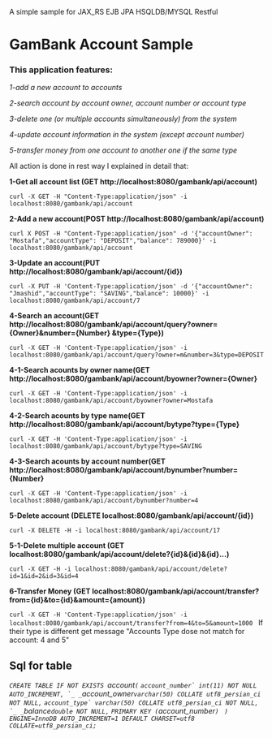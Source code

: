 

A simple sample for JAX_RS EJB JPA HSQLDB/MYSQL Restful 

# GamBank Account Sample


### This application features:

_1-add a new account to accounts_

_2-search account by account owner, account number or account type_

_3-delete one (or multiple accounts simultaneously) from the system_

_4-update account information in the system (except account number)_

_5-transfer money from one account to another one if the same type_



All action is done in rest way I explained in detail that:

**1-Get all account list (GET http://localhost:8080/gambank/api/account)**

`curl -X GET -H "Content-Type:application/json" -i localhost:8080/gambank/api/account `

**2-Add a new account(POST http://localhost:8080/gambank/api/account)**

`curl X POST -H "Content-Type:application/json" -d '{"accountOwner": "Mostafa","accountType": "DEPOSIT","balance": 789000}' -i localhost:8080/gambank/api/account `

**3-Update an account(PUT http://localhost:8080/gambank/api/account/{id})**

`curl -X PUT -H 'Content-Type:application/json' -d '{"accountOwner": "Jmashid","accountType": "SAVING","balance": 10000}' -i localhost:8080/gambank/api/account/7 `

**4-Search an account(GET http://localhost:8080/gambank/api/account/query?owner={Owner}&number={Number} &type={Type})**

`curl -X GET -H 'Content-Type:application/json' -i localhost:8080/gambank/api/account/query?owner=m&number=3&type=DEPOSIT`

**4-1-Search acounts by owner name(GET http://localhost:8080/gambank/api/account/byowner?owner={Owner}**

`curl -X GET -H 'Content-Type:application/json' -i localhost:8080/gambank/api/account/byowner?owner=Mostafa`

**4-2-Search acounts by type name(GET http://localhost:8080/gambank/api/account/bytype?type={Type}**

`curl -X GET -H 'Content-Type:application/json' -i localhost:8080/gambank/api/account/bytype?type=SAVING`

**4-3-Search acounts by account number(GET http://localhost:8080/gambank/api/account/bynumber?number={Number}**

`curl -X GET -H 'Content-Type:application/json' -i localhost:8080/gambank/api/account/bynumber?number=4 `

**5-Delete account (DELETE localhost:8080/gambank/api/account/{id})**

`curl -X DELETE -H -i localhost:8080/gambank/api/account/17`

**5-1-Delete multiple account (GET localhost:8080/gambank/api/account/delete?{id}&{id}&{id}...)**

`curl -X GET -H -i localhost:8080/gambank/api/account/delete?id=1&id=2&id=3&id=4`

**6-Transfer Money (GET localhost:8080/gambank/api/account/transfer?from={id}&to={id}&amount={amount})**

`curl -X GET -H 'Content-Type:application/json' -i localhost:8080/gambank/api/account/transfer?from=4&to=5&amount=1000 `
If their type is different get message "Accounts Type dose not match for account: 4 and 5" 

## Sql for table

_`CREATE TABLE IF NOT EXISTS `account` ( `_
_``account_number` int(11) NOT NULL AUTO_INCREMENT, `_
_``account_owner` varchar(50) COLLATE utf8_persian_ci NOT NULL, `_
_``account_type` varchar(50) COLLATE utf8_persian_ci NOT NULL, `_
_``balance` double NOT NULL, `_
_`PRIMARY KEY (`account_number`) `_
_`) ENGINE=InnoDB AUTO_INCREMENT=1 DEFAULT CHARSET=utf8 COLLATE=utf8_persian_ci;`_
